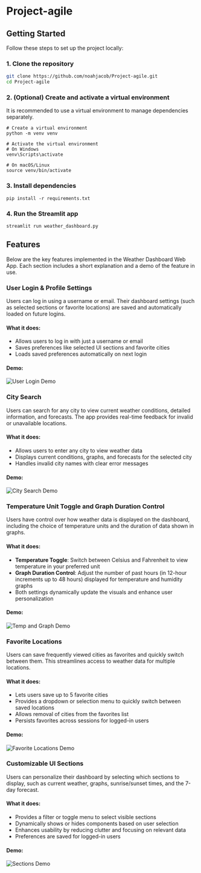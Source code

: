 # Project-agile

## Getting Started

Follow these steps to set up the project locally:

### 1. Clone the repository

```bash
git clone https://github.com/noahjacob/Project-agile.git
cd Project-agile
```

### 2. (Optional) Create and activate a virtual environment

It is recommended to use a virtual environment to manage dependencies separately.

```
# Create a virtual environment
python -m venv venv

# Activate the virtual environment
# On Windows
venv\Scripts\activate

# On macOS/Linux
source venv/bin/activate
```

### 3. Install dependencies

```
pip install -r requirements.txt
```

### 4. Run the Streamlit app

```
streamlit run weather_dashboard.py
```

## Features

Below are the key features implemented in the Weather Dashboard Web App. Each section includes a short explanation and a demo of the feature in use.

### User Login & Profile Settings

Users can log in using a username or email. Their dashboard settings (such as selected sections or favorite locations) are saved and automatically loaded on future logins.

#### What it does:
- Allows users to log in with just a username or email
- Saves preferences like selected UI sections and favorite cities
- Loads saved preferences automatically on next login

#### Demo:

![User Login Demo](https://github.com/user-attachments/assets/d6a7d695-a636-43e9-b35b-9891567314ef)


### City Search

Users can search for any city to view current weather conditions, detailed information, and forecasts. The app provides real-time feedback for invalid or unavailable locations.

#### What it does:
- Allows users to enter any city to view weather data
- Displays current conditions, graphs, and forecasts for the selected city
- Handles invalid city names with clear error messages

#### Demo:

![City Search Demo](https://github.com/user-attachments/assets/f2a6c9cd-b40b-4c66-a153-c2da7268edb4)


### Temperature Unit Toggle and Graph Duration Control

Users have control over how weather data is displayed on the dashboard, including the choice of temperature units and the duration of data shown in graphs.

#### What it does:
- **Temperature Toggle**: Switch between Celsius and Fahrenheit to view temperature in your preferred unit
- **Graph Duration Control**: Adjust the number of past hours (in 12-hour increments up to 48 hours) displayed for temperature and humidity graphs
- Both settings dynamically update the visuals and enhance user personalization

#### Demo:
![Temp and Graph Demo](https://github.com/user-attachments/assets/4cd380fe-67de-4d4b-9eb4-a4e5832c693c)

### Favorite Locations

Users can save frequently viewed cities as favorites and quickly switch between them. This streamlines access to weather data for multiple locations.

#### What it does:
- Lets users save up to 5 favorite cities
- Provides a dropdown or selection menu to quickly switch between saved locations
- Allows removal of cities from the favorites list
- Persists favorites across sessions for logged-in users

#### Demo:
![Favorite Locations Demo](https://github.com/user-attachments/assets/1b379b00-6f6e-46a0-89eb-e6aa4d7d1ca8)


### Customizable UI Sections

Users can personalize their dashboard by selecting which sections to display, such as current weather, graphs, sunrise/sunset times, and the 7-day forecast.

#### What it does:
- Provides a filter or toggle menu to select visible sections
- Dynamically shows or hides components based on user selection
- Enhances usability by reducing clutter and focusing on relevant data
- Preferences are saved for logged-in users

#### Demo:
![Sections Demo](https://github.com/user-attachments/assets/2aa307f8-e489-480c-a22c-526f095f1f90)


